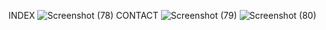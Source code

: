 INDEX
![Screenshot (78)](https://user-images.githubusercontent.com/107997395/217513658-4e35a32d-29a2-4f3c-a91d-2e45f8686950.png)
CONTACT
![Screenshot (79)](https://user-images.githubusercontent.com/107997395/217513668-5fae0625-1285-4552-a879-1ae02bdc1590.png)
![Screenshot (80)](https://user-images.githubusercontent.com/107997395/217513676-80d49dd7-49ca-40f9-be97-926d4b4064fa.png)
